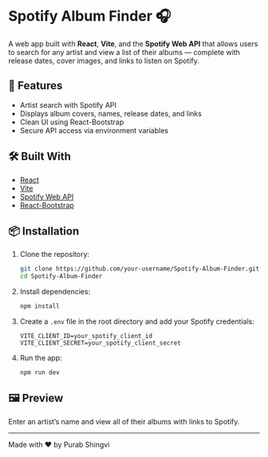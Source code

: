 # Spotify Album Finder 🎧

A web app built with **React**, **Vite**, and the **Spotify Web API** that allows users to search for any artist and view a list of their albums — complete with release dates, cover images, and links to listen on Spotify.

## 🚀 Features

- Artist search with Spotify API
- Displays album covers, names, release dates, and links
- Clean UI using React-Bootstrap
- Secure API access via environment variables

## 🛠️ Built With

- [React](https://reactjs.org/)
- [Vite](https://vitejs.dev/)
- [Spotify Web API](https://developer.spotify.com/documentation/web-api/)
- [React-Bootstrap](https://react-bootstrap.github.io/)

## 📦 Installation

1. Clone the repository:
   ```bash
   git clone https://github.com/your-username/Spotify-Album-Finder.git
   cd Spotify-Album-Finder
   ```

2. Install dependencies:
   ```bash
   npm install
   ```

3. Create a `.env` file in the root directory and add your Spotify credentials:
   ```env
   VITE_CLIENT_ID=your_spotify_client_id
   VITE_CLIENT_SECRET=your_spotify_client_secret
   ```

4. Run the app:
   ```bash
   npm run dev
   ```

## 🖼️ Preview

Enter an artist’s name and view all of their albums with links to Spotify.

---

Made with ❤️ by Purab Shingvi
